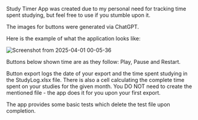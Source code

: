Study Timer App was created due to my personal need for tracking time spent studying, but feel free to use if you stumble upon it.

The images for buttons were generated via ChatGPT.

Here is the example of what the application looks like:

![Screenshot from 2025-04-01 00-05-36](https://github.com/user-attachments/assets/73513be9-ca69-41e0-99c2-cb9540887885)

Buttons below shown time are as they follow: Play, Pause and Restart.

Button export logs the date of your export and the time spent studying in the StudyLog.xlsx file. There is also a cell calculating the complete time spent on your studies for the given month. 
You DO NOT need to create the mentioned file - the app does it for you upon your first export.

The app provides some basic tests which delete the test file upon completion.
